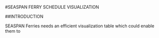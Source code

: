 
#SEASPAN FERRY SCHEDULE VISUALIZATION

##INTRODUCTION

SEASPAN Ferries needs an efficient visualization table which could enable them to 

